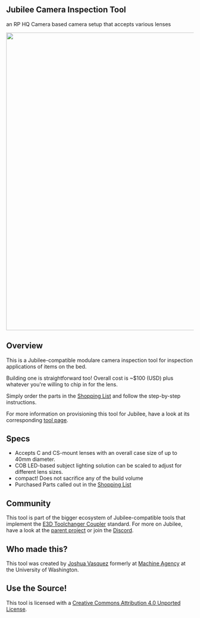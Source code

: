 ## Jubilee Camera Inspection Tool
an RP HQ Camera based camera setup that accepts various lenses

<img src="https://github.com/machineagency/jubilee_syringe_tool/blob/main/pics/camera_inspection_tool_overview.png" width="800">

## Overview
This is a Jubilee-compatible modulare camera inspection tool for inspection applications of items on the bed.

Building one is straightforward too!
Overall cost is ~$100 (USD) plus whatever you're willing to chip in for the lens.

Simply order the parts in the [Shopping List](https://docs.google.com/spreadsheets/d/1ocisjYsW58gLa29wGZ_20qWAk2XupmHxoTtaSmWADwQ/edit?usp=sharing) and follow the step-by-step instructions.

For more information on provisioning this tool for Jubilee, have a look at its corresponding [tool page](https://jubilee3d.com/index.php?title=Camera_Inspection_Tool).

## Specs
* Accepts C and CS-mount lenses with an overall case size of up to 40mm diameter.
* COB LED-based subject lighting solution can be scaled to adjust for different lens sizes.
* compact! Does not sacrifice any of the build volume
* Purchased Parts called out in the [Shopping List](https://docs.google.com/spreadsheets/d/1ocisjYsW58gLa29wGZ_20qWAk2XupmHxoTtaSmWADwQ/edit?usp=sharing)

## Community
This tool is part of the bigger ecosystem of Jubilee-compatible tools that implement the [E3D Toolchanger Coupler](https://github.com/e3donline/ToolChanger) standard.
For more on Jubilee, have a look at the [parent project](https://github.com/machineagency/jubilee) or join the [Discord](https://discord.gg/jubilee).

## Who made this?
This tool was created by [Joshua Vasquez](http://www.doublejumpelectric.com/) formerly at [Machine Agency](http://depts.washington.edu/machines/) at the University of Washington.

## Use the Source!
This tool is licensed with a [Creative Commons Attribution 4.0 Unported License](https://creativecommons.org/licenses/by/4.0/).
